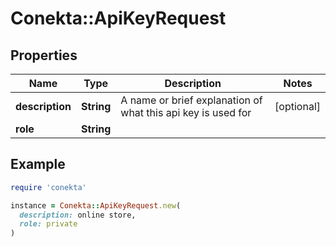 # Conekta::ApiKeyRequest

## Properties

| Name | Type | Description | Notes |
| ---- | ---- | ----------- | ----- |
| **description** | **String** | A name or brief explanation of what this api key is used for | [optional] |
| **role** | **String** |  |  |

## Example

```ruby
require 'conekta'

instance = Conekta::ApiKeyRequest.new(
  description: online store,
  role: private
)
```


